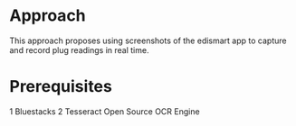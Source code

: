 # Approach
This approach proposes using screenshots of the edismart app to capture and record plug readings in real time.
# Prerequisites 
1 Bluestacks 
2 Tesseract Open Source OCR Engine
